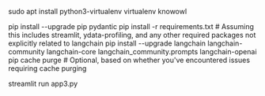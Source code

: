 

sudo apt install python3-virtualenv
virtualenv knowowl

pip install --upgrade pip pydantic
pip install -r requirements.txt  # Assuming this includes streamlit, ydata-profiling, and any other required packages not explicitly related to langchain
pip install --upgrade langchain langchain-community langchain-core langchain_community.prompts langchain-openai
pip cache purge  # Optional, based on whether you've encountered issues requiring cache purging
  
streamlit run app3.py 
